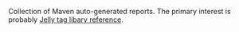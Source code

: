 Collection of Maven auto-generated reports. The primary interest is probably [Jelly tag libary reference](jelly-taglib-ref.html).
